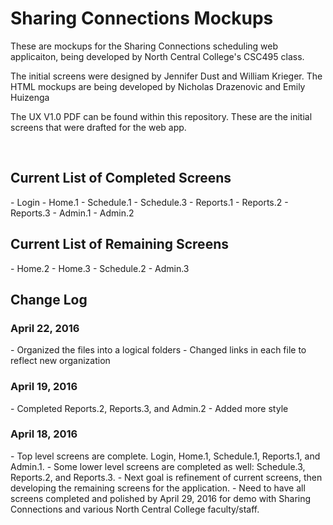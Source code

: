 <h1>Sharing Connections Mockups</h1>
<p>These are mockups for the Sharing Connections scheduling web applicaiton, being developed by North Central College's CSC495 class.</p>
<p>The initial screens were designed by Jennifer Dust and William Krieger. The HTML mockups are being developed by Nicholas Drazenovic and Emily Huizenga</p>

<p>The UX V1.0 PDF can be found within this repository. These are the initial screens that were drafted for the web app.<p>

<br />
<h2>Current List of Completed Screens</h2>
  - Login
  - Home.1
  - Schedule.1
  - Schedule.3
  - Reports.1
  - Reports.2
  - Reports.3
  - Admin.1
  - Admin.2
  
<h2>Current List of Remaining Screens</h2>
  - Home.2
  - Home.3
  - Schedule.2
  - Admin.3
  
  
  
  
  
<br />
<h2>Change Log</h2>

<h3>April 22, 2016</h3>
- Organized the files into a logical folders
- Changed links in each file to reflect new organization

<h3>April 19, 2016</h3>
- Completed Reports.2, Reports.3, and Admin.2
- Added more style

<h3>April 18, 2016</h3>
- Top level screens are complete. Login, Home.1, Schedule.1, Reports.1, and Admin.1.
- Some lower level screens are completed as well: Schedule.3, Reports.2, and Reports.3.
- Next goal is refinement of current screens, then developing the remaining screens for the application.
- Need to have all screens completed and polished by April 29, 2016 for demo with Sharing Connections and various North Central College faculty/staff.

